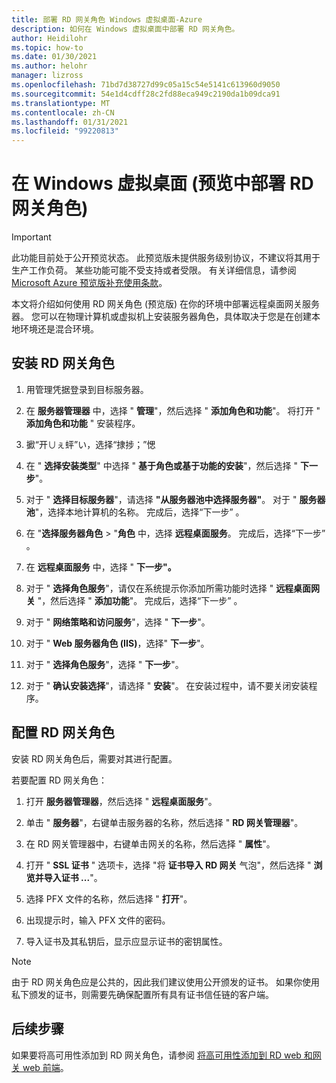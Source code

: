 ```yaml
---
title: 部署 RD 网关角色 Windows 虚拟桌面-Azure
description: 如何在 Windows 虚拟桌面中部署 RD 网关角色。
author: Heidilohr
ms.topic: how-to
ms.date: 01/30/2021
ms.author: helohr
manager: lizross
ms.openlocfilehash: 71bd7d38727d99c05a15c54e5141c613960d9050
ms.sourcegitcommit: 54e1d4cdff28c2fd88eca949c2190da1b09dca91
ms.translationtype: MT
ms.contentlocale: zh-CN
ms.lasthandoff: 01/31/2021
ms.locfileid: "99220813"
---
```

# <a name="deploy-the-rd-gateway-role-in-windows-virtual-desktop-preview"></a>在 Windows 虚拟桌面 (预览中部署 RD 网关角色) 

> [!IMPORTANT]
> 此功能目前处于公开预览状态。
> 此预览版未提供服务级别协议，不建议将其用于生产工作负荷。 某些功能可能不受支持或者受限。
> 有关详细信息，请参阅 [Microsoft Azure 预览版补充使用条款](https://azure.microsoft.com/support/legal/preview-supplemental-terms/)。

本文将介绍如何使用 RD 网关角色 (预览版) 在你的环境中部署远程桌面网关服务器。 您可以在物理计算机或虚拟机上安装服务器角色，具体取决于您是在创建本地环境还是混合环境。

## <a name="install-the-rd-gateway-role"></a>安装 RD 网关角色

1. 用管理凭据登录到目标服务器。

2. 在 **服务器管理器** 中，选择 " **管理**"，然后选择 " **添加角色和功能**"。 将打开 " **添加角色和功能** " 安装程序。

3. 擨“开∪ぇ蚲”い，选择“捸捗；”愢

4. 在 " **选择安装类型**" 中选择 " **基于角色或基于功能的安装**"，然后选择 " **下一步**"。

5. 对于 " **选择目标服务器**"，请选择 **"从服务器池中选择服务器"**。 对于 " **服务器池**"，选择本地计算机的名称。 完成后，选择“下一步”  。

6. 在 "**选择服务器角色**  >  "**角色** 中，选择 **远程桌面服务**。 完成后，选择“下一步”  。

7. 在 **远程桌面服务** 中，选择 " **下一步"。**

8. 对于 " **选择角色服务**"，请仅在系统提示你添加所需功能时选择 " **远程桌面网关** "，然后选择 " **添加功能**"。 完成后，选择“下一步”  。

9. 对于 " **网络策略和访问服务**"，选择 " **下一步**"。

10. 对于 " **Web 服务器角色 (IIS)**，选择" **下一步**"。

11. 对于 " **选择角色服务**"，选择 " **下一步**"。

12. 对于 " **确认安装选择**"，请选择 " **安装**"。 在安装过程中，请不要关闭安装程序。

## <a name="configure-rd-gateway-role"></a>配置 RD 网关角色

安装 RD 网关角色后，需要对其进行配置。

若要配置 RD 网关角色：

1. 打开 **服务器管理器**，然后选择 " **远程桌面服务**"。

2. 单击 " **服务器**"，右键单击服务器的名称，然后选择 " **RD 网关管理器**"。

3. 在 RD 网关管理器中，右键单击网关的名称，然后选择 " **属性**"。

4. 打开 " **SSL 证书** " 选项卡，选择 "将 **证书导入 RD 网关** 气泡"，然后选择 " **浏览并导入证书 ...**"。

5. 选择 PFX 文件的名称，然后选择 " **打开**"。

6. 出现提示时，输入 PFX 文件的密码。

7. 导入证书及其私钥后，显示应显示证书的密钥属性。

>[!NOTE]
>由于 RD 网关角色应是公共的，因此我们建议使用公开颁发的证书。 如果你使用私下颁发的证书，则需要先确保配置所有具有证书信任链的客户端。

## <a name="next-steps"></a>后续步骤

如果要将高可用性添加到 RD 网关角色，请参阅 [将高可用性添加到 RD web 和网关 web 前端](/windows-server/remote/remote-desktop-services/rds-rdweb-gateway-ha)。